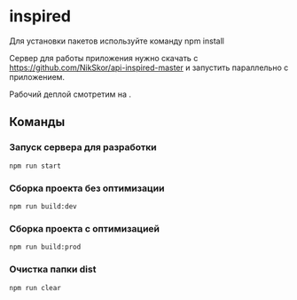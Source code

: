 # inspired
 
Для установки пакетов используйте команду npm install

Сервер для работы приложения нужно скачать с https://github.com/NikSkor/api-inspired-master
и запустить параллельно с приложением.

Рабочий деплой смотретим на .
## Команды

### Запуск сервера для разработки
```shell
npm run start
```

### Сборка проекта без оптимизации
```shell
npm run build:dev
```

### Сборка проекта с оптимизацией
```shell
npm run build:prod
```

### Очистка папки dist
```shell
npm run clear
```